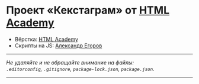 # Проект «Кекстаграм» от [HTML Academy](https://htmlacademy.ru/)

* Вёрстка: [HTML Academy](https://htmlacademy.ru/)
* Скрипты на JS: [Александр Егоров](https://github.com/stigsanek)

---

_Не удаляйте и не обращайте внимание на файлы:_<br>
_`.editorconfig`, `.gitignore`, `package-lock.json`, `package.json`._

---
